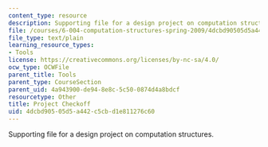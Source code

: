 ```yaml
---
content_type: resource
description: Supporting file for a design project on computation structures.
file: /courses/6-004-computation-structures-spring-2009/4dcbd90505d5a442c5cbd1e811276c60_projcheckoff.uasm
file_type: text/plain
learning_resource_types:
- Tools
license: https://creativecommons.org/licenses/by-nc-sa/4.0/
ocw_type: OCWFile
parent_title: Tools
parent_type: CourseSection
parent_uid: 4a943900-de94-8e8c-5c50-0874d4a8bdcf
resourcetype: Other
title: Project Checkoff
uid: 4dcbd905-05d5-a442-c5cb-d1e811276c60
---
```

Supporting file for a design project on computation structures.